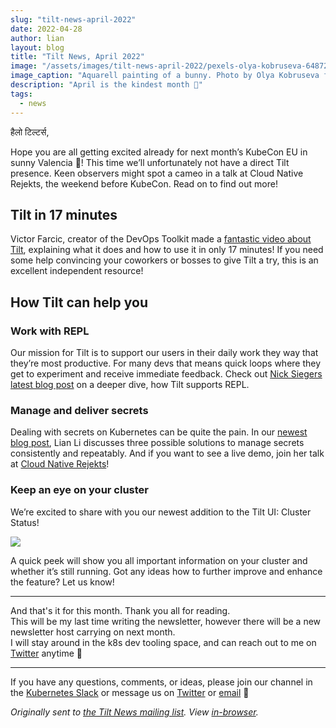 ```yaml
---
slug: "tilt-news-april-2022"
date: 2022-04-28
author: lian
layout: blog
title: "Tilt News, April 2022"
image: "/assets/images/tilt-news-april-2022/pexels-olya-kobruseva-6487208.jpg"
image_caption: "Aquarell painting of a bunny. Photo by Olya Kobruseva from <a href='https://www.pexels.com/photo/painting-of-a-bunny-on-white-paper-6487208/'>Pexels</a>"
description: "April is the kindest month 💚"
tags:
  - news
---
```


हैलो टिल्टर्स,

Hope you are all getting excited already for next month’s KubeCon EU in sunny Valencia 🍊!
This time we’ll unfortunately not have a direct Tilt presence. Keen observers might spot a cameo in a talk at Cloud Native Rejekts, the weekend before KubeCon. Read on to find out more!

## Tilt in 17 minutes
Victor Farcic, creator of the DevOps Toolkit made a [fantastic video about Tilt](https://www.youtube.com/watch?v=fkODRlobR9I), explaining what it does and how to use it in only 17 minutes! If you need some help convincing your coworkers or bosses to give Tilt a try, this is an excellent independent resource!

## How Tilt can help you
### Work with REPL
Our mission for Tilt is to support our users in their daily work they way that they’re most productive. For many devs that means quick loops where they get to experiment and receive immediate feedback. Check out [Nick Siegers latest blog post](https://blog.tilt.dev/2022/04/12/a-dev-environment-repl.html) on a deeper dive, how Tilt supports REPL.

### Manage and deliver secrets
Dealing with secrets on Kubernetes can be quite the pain. In our [newest blog post](https://blog.tilt.dev/2022/04/26/secret-management.html), Lian Li discusses three possible solutions to manage secrets consistently and repeatably.
And if you want to see a live demo, join her talk at [Cloud Native Rejekts](https://cfp.cloud-native.rejekts.io/cloud-native-rejekts-eu-valencia-2022/talk/QLZHSD/)!

### Keep an eye on your cluster
We’re excited to share with you our newest addition to the Tilt UI: Cluster Status!

![](/assets/images/tilt-news-april-2022/clusterup-small.gif)

A quick peek will show you all important information on your cluster and whether it’s still running.
Got any ideas how to further improve and enhance the feature? Let us know!

---

And that's it for this month. Thank you all for reading.  
This will be my last time writing the newsletter, however there will be a new newsletter host carrying on next month.  
I will stay around in the k8s dev tooling space, and can reach out to me on [Twitter](https://twitter.com/lianmakesthings) anytime 🙏‍

---

If you have any questions, comments, or ideas, please join our channel in the [Kubernetes Slack](https://slack.k8s.io/) or message us on [Twitter](https://twitter.com/tilt_dev) or [email](mailto:news@tilt.dev?subject=Tilt%20News%20March%202022) 👋


_Originally sent to [the Tilt News mailing
list](https://tilt.dev/subscribe). View
[in-browser](https://mailchi.mp/tilt.dev/tilt-news-april-2022)._
